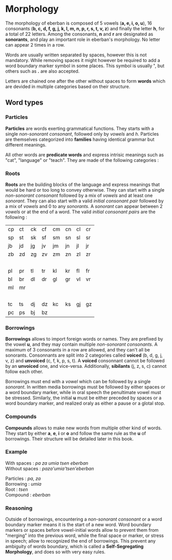 # Morphology

The morphology of eberban is composed of 5 vowels (**a, e, i, o, u**), 16
consonants (**b, c, d, f, g, j, k, l, m, n, p, r, s, t, v, z**) and finally
the letter **h**, for a total of 22 letters. Among the consonants, **n** and
**r** are designated as **sonorants**, and play an important role in eberban's
morphology. No letter can appear 2 times in a row.

Words are usually written separated by spaces, however this is not mandatory.
While removing spaces it might however be required to add a word boundary
marker symbol in some places. This symbol is usually **'**, but others such as
**.** are also accepted.

Letters are chained one after the other without spaces to form **words** which
are devided in multiple categories based on their structure.

## Word types

### Particles

**Particles** are words exerting grammatical functions. They starts with a
single *non-sonorant consonant*, followed only by *vowels* and *h*. Particles
are themselves categorized into **families** having identical grammar but
different meanings.

All other words are **predicate words** and express intrisic meanings such as
"cat", "language" or "teach". They are made of the following categories :

### Roots

**Roots** are the building blocks of the language and express meanings that
would be hard or too long to convey otherwise. They can start with a
single *non-sonorant consonant* followed by a mix of *vowels* and at least one
*sonorant*. They can also start with a valid *initial consonant pair* followed
by a mix of *vowels* and 0 to any *sonorants*. A *sonorant* can appear between
2 *vowels* or at the end of a word. The valid *initial consonant pairs* are the
following :

|     |     |     |     |     |     |     |        |
| --- | --- | --- | --- | --- | --- | --- | ------ |
| cp  | ct  | ck  | cf  | cm  | cn  | cl  | cr     |
| sp  | st  | sk  | sf  | sm  | sn  | sl  | sr     |
| jb  | jd  | jg  | jv  | jm  | jn  | jl  | jr     |
| zb  | zd  | zg  | zv  | zm  | zn  | zl  | zr     |
|     |     |     |     |     |     |     | &nbsp; |
| pl  | pr  | tl  | tr  | kl  | kr  | fl  | fr     |
| bl  | br  | dl  | dr  | gl  | gr  | vl  | vr     |
| ml  | mr  |     |     |     |     |     |        |
|     |     |     |     |     |     |     | &nbsp; |
| tc  | ts  | dj  | dz  | kc  | ks  | gj  | gz     |
| pc  | ps  | bj  | bz  |

### Borrowings

**Borrowings** allows to import foreign words or names. They are prefixed by
the vowel **u**, and they may contain multiple *non-sonorant consonants*. A
maximum of 3 consonants in a row are allowed, and they can't all be sonorants.
Consonnants are split into 2 categories called **voiced** (b, d, g, j, v, z) and
**unvoiced** (c, f, k, p, s, t). A **voiced** consonnant cannot be followed by
an **unvoiced** one, and vice-versa. Additionally, **sibilants** (j, z, s, c)
cannot follow each other.

Borrowings must end with a *vowel* which can be followed by a single *sonorant*.
In written media borrowings must be followed by either spaces or a word boundary
marker, while in oral speech the penultimate vowel must be stressed.
Similarly, the initial **u** must be either preceded by spaces or a word
boundary marker, and realized oraly as either a pause or a glotal stop.

### Compounds

**Compounds** allows to make new words from multiple other kind of words.
They start by either **a**, **e**, **i** or **o** and follow the same rule as
the **u** of borrowings. Their structure will be detailed later in this book.

### Example

With spaces : *pa za umia tsen eberban*  
Without spaces : *paza'umia'tsen'eberban*

Particles : *pa*, *za*  
Borrowing : *umia*  
Root : *tsen*  
Compound : *eberban*

### Reasoning

Outside of borrowings, encountering a *non-sonorant consonant* or a word
boundary marker means it is the start of a new word. Word boundary markers or
spaces before vowel-initial words allow to prevent them from "merging" into
the previous word, while the final space or marker, or stress in speech; allow
to recognized the end of borrowings. This prevent any ambiguity of words
boundary, which is called a **Self-Segregating Morphology**, and does so
with very easy rules.